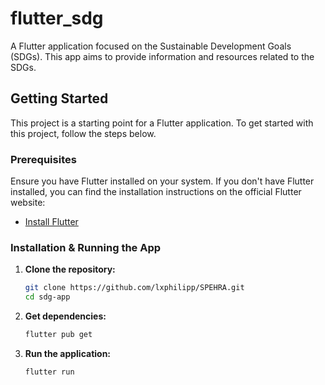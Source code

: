 # flutter_sdg

A Flutter application focused on the Sustainable Development Goals (SDGs). This app aims to provide information and resources related to the SDGs.

## Getting Started

This project is a starting point for a Flutter application. To get started with this project, follow the steps below.

### Prerequisites

Ensure you have Flutter installed on your system. If you don't have Flutter installed, you can find the installation instructions on the official Flutter website:

- [Install Flutter](https://docs.flutter.dev/get-started/install)

### Installation & Running the App

1.  **Clone the repository:**
    ```bash
    git clone https://github.com/lxphilipp/SPEHRA.git
    cd sdg-app
    ```

2.  **Get dependencies:**
    ```bash
    flutter pub get
    ```

3.  **Run the application:**
    ```bash
    flutter run
    ```

